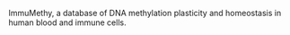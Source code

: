 ImmuMethy, a database of DNA methylation plasticity and homeostasis in human blood and immune cells. 
